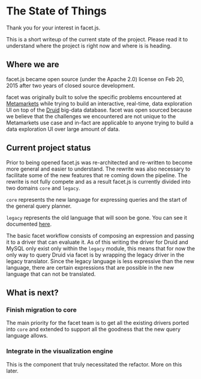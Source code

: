 # The State of Things

Thank you for your interest in facet.js.

This is a short writeup of the current state of the project.
Please read it to understand where the project is right now and where is is heading.

## Where we are

facet.js became open source (under the Apache 2.0) license on Feb 20, 2015 after two years of closed source development.

facet was originally built to solve the specific problems encountered at [Metamarkets](http://metamarkets.com) while
trying to build an interactive, real-time, data exploration UI on top of the [Druid](http://druid.io) big-data database.
facet was open sourced because we believe that the challenges we encountered are not unique to the Metamarkets use case
and in-fact are applicable to anyone trying to build a data exploration UI over large amount of data.

## Current project status

Prior to being opened facet.js was re-architected and re-written to become more general and easier to understand.
The rewrite was also necessary to facilitate some of the new features that re coming down the pipeline.
The rewrite is not fully compete and as a result facet.js is currently divided into two domains `core` and `legacy`.

`core` represents the new language for expressing queries and the start of the general query planner.

`legacy` represents the old language that will soon be gone. You can see it documented [here](legacy.md).

The basic facet workflow consists of composing an expression and passing it to a driver that can evaluate it.
As of this writing the driver for Druid and MySQL only exist only within the `legacy` module, this means that for now
the only way to query Druid via facet is by wrapping the legacy driver in the legacy translator. Since the legacy
language is less expressive than the new language, there are certain expressions that are possible in the new language
that can not be translated.

## What is next?

### Finish migration to core

The main priority for the facet team is to get all the existing drivers ported into `core` and extended to support all
the goodness that the new query language allows.

### Integrate in the visualization engine

This is the component that truly necessitated the refactor. More on this later.
